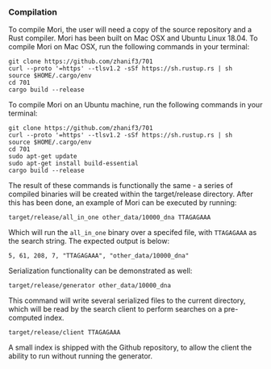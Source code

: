 ### Compilation
To compile Mori, the user will need a copy of the source repository and a Rust compiler. Mori has been built on Mac OSX
and Ubuntu Linux 18.04. To compile Mori on Mac OSX, run the following commands in your terminal:

```
git clone https://github.com/zhanif3/701
curl --proto '=https' --tlsv1.2 -sSf https://sh.rustup.rs | sh
source $HOME/.cargo/env
cd 701
cargo build --release
```

To compile Mori on an Ubuntu machine, run the following commands in your terminal:

```
git clone https://github.com/zhanif3/701
curl --proto '=https' --tlsv1.2 -sSf https://sh.rustup.rs | sh
source $HOME/.cargo/env
cd 701
sudo apt-get update
sudo apt-get install build-essential
cargo build --release
```

The result of these commands is functionally the same - a series of compiled binaries will be created within the
target/release directory. After this has been done, an example of Mori can be executed by running:

```
target/release/all_in_one other_data/10000_dna TTAGAGAAA
```

Which will run the `all_in_one` binary over a specifed file, with `TTAGAGAAA` as the search string. The expected output
is below:

```
5, 61, 208, 7, "TTAGAGAAA", "other_data/10000_dna"
```

Serialization functionality can be demonstrated as well:

```
target/release/generator other_data/10000_dna
```

This command will write several serialized files to the current directory, which will be read by the search client
to perform searches on a pre-computed index.

```
target/release/client TTAGAGAAA
```

A small index is shipped with the Github repository, to allow the client the ability to run without running the generator.
